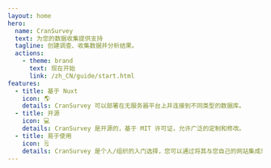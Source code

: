```yaml
---
layout: home
hero:
  name: CranSurvey
  text: 为您的数据收集提供支持
  tagline: 创建调查、收集数据并分析结果。
  actions:
    - theme: brand
      text: 现在开始
      link: /zh_CN/guide/start.html
features:
  - title: 基于 Nuxt
    icon: 🌎
    details: CranSurvey 可以部署在无服务器平台上并连接到不同类型的数据库。
  - title: 开源
    icon: 💻
    details: CranSurvey 是开源的，基于 MIT 许可证，允许广泛的定制和修改。
  - title: 易于使用
    icon: 🗒️
    details: CranSurvey 是个人/组织的入门选择，您可以通过将其与您自己的网站集成来收集数据。
---
```


